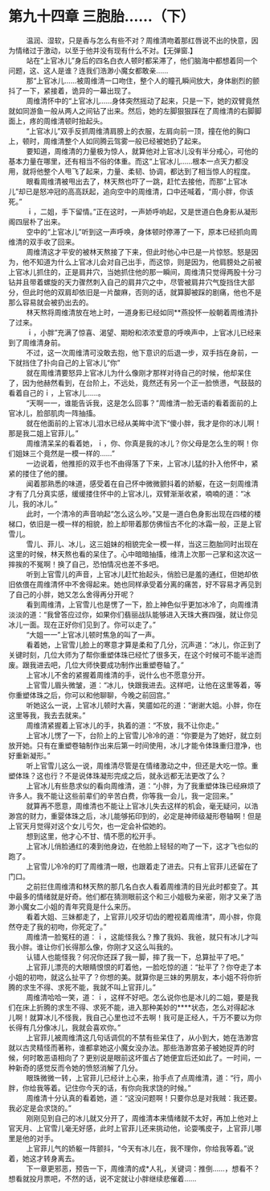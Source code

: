 <h1>第九十四章 三胞胎……（下）</h1>
<div id="content">&nbsp&nbsp&nbsp&nbsp&nbsp&nbsp&nbsp&nbsp
 温润、湿软，只是香与怎么有些不对？周维清吻着那红唇说不出的快意，因为情绪过于激动，以至于他并没有现有什么不对。【无弹窗.】
 <br/>&nbsp&nbsp&nbsp&nbsp&nbsp&nbsp&nbsp&nbsp
 站在“上官冰儿”身后的四名白衣人顿时都呆滞了，他们脑海中都想着同一个问题，这、这人是谁？连我们浩渺小魔女都敢亲……
 <br/>&nbsp&nbsp&nbsp&nbsp&nbsp&nbsp&nbsp&nbsp
 那“上官冰儿……被周维清一口吻住，整个人的瞳孔瞬间放大，身体剧烈的颤抖了一下，紧接着，诡异的一幕出现了。
 <br/>&nbsp&nbsp&nbsp&nbsp&nbsp&nbsp&nbsp&nbsp
 周维清怀中的“上官冰儿……身体突然摇动了起来，只是一下，她的双臂竟然就如同游鱼一般从两人之间钻了出来。然后，她的左脚狠狠踩在了周维清的右脚脚面上，疼的周维清顿时抬起头。
 <br/>&nbsp&nbsp&nbsp&nbsp&nbsp&nbsp&nbsp&nbsp
 “上官冰儿”双手反抓周维清肩膀上的衣服，左肩向前一顶，撞在他的胸口上，顿时，周维清整个人如同腾云驾雾一般已经被她扔了起来。
 <br/>&nbsp&nbsp&nbsp&nbsp&nbsp&nbsp&nbsp&nbsp
 要知道，周维清的力量极为惊人，就算他对上官冰儿没有半分戒心，可他的基本力量在哪里，还有相当不俗的体重。而这“上官冰儿……根本一点天力都没用，就将他整个人甩飞了起来，力量、柔韧、协调，都达到了相当惊人的程度。
 <br/>&nbsp&nbsp&nbsp&nbsp&nbsp&nbsp&nbsp&nbsp
 眼看周维清被甩出去了，林天熬也吓了一跳，赶忙去接他，而那“上官冰儿”却已是怒冲冠的高高跃起，追向空中的周维清，口中还喊着，“周小胖，你该死。”
 <br/>&nbsp&nbsp&nbsp&nbsp&nbsp&nbsp&nbsp&nbsp
 ｉ，二姐，手下留情。”正在这时，一声娇呼响起，又是世道白色身影从凝形阁四层朴了出来。
 <br/>&nbsp&nbsp&nbsp&nbsp&nbsp&nbsp&nbsp&nbsp
 空中的“上官冰儿”听到这一声呼唤，身体顿时停滞了一下，原本已经抓向周维清的双手收了回来。
 <br/>&nbsp&nbsp&nbsp&nbsp&nbsp&nbsp&nbsp&nbsp
 周维清这才平安的被林天熬接了下来，但此时他心中已是一片惊怒。怒是因为，他不知道为什么上官冰儿会对自己出手，而这惊，则是因为，他肩膀处之前被上官冰儿抓住的，正是肩井穴，当她抓住他的那一瞬间，周维清只觉得两股十分刁钻并且带着螺旋的天力骤然刺入自己的肩井穴之中，尽管被肩井穴气旋挡住大部分，但此时他的双肩却依旧是一片酸麻，否则的话，就算脚被踩的剧痛，他也不是那么容易就会被扔出去的。
 <br/>&nbsp&nbsp&nbsp&nbsp&nbsp&nbsp&nbsp&nbsp
 林天熬将周维清放在地上时，一道身影已经如同**燕投怀一般朝着周维清扑了过来。
 <br/>&nbsp&nbsp&nbsp&nbsp&nbsp&nbsp&nbsp&nbsp
 ｉ，小胖”充满了惊喜、渴望、期盼和浓浓爱意的呼唤声中，上官冰儿已经来到了周维清身前。
 <br/>&nbsp&nbsp&nbsp&nbsp&nbsp&nbsp&nbsp&nbsp
 不过，这一次周维清可没敢去抱，他下意识的后退一步，双手挡在身前，一下就挡住了扑向自己的上官冰儿“你”
 <br/>&nbsp&nbsp&nbsp&nbsp&nbsp&nbsp&nbsp&nbsp
 就在周维清要怒异上官冰儿为什么像刚才那样对待自己的时候，他却呆住了，因为他赫然看到，在台阶上，不远处，竟然还有另一个正一脸愤懑，气鼓鼓的看着自己的ｉ，上官冰儿……。
 <br/>&nbsp&nbsp&nbsp&nbsp&nbsp&nbsp&nbsp&nbsp
 “天啊一一，谁能告诉我，这是怎么回事？”周维清一脸无语的看着面前的上官冰儿，脸部肌肉一阵抽搐。
 <br/>&nbsp&nbsp&nbsp&nbsp&nbsp&nbsp&nbsp&nbsp
 就在他面前的上官冰儿泪水已经从美眸中流下“傻小胖，我才是你的冰儿啊！那是我二姐上官菲儿。”
 <br/>&nbsp&nbsp&nbsp&nbsp&nbsp&nbsp&nbsp&nbsp
 周维清呆呆的看着她，ｉ，你、你真是我的冰儿？你父母是怎么生的啊！你们姐妹三个竟然是一模一样的……”
 <br/>&nbsp&nbsp&nbsp&nbsp&nbsp&nbsp&nbsp&nbsp
 一边说着，他推拒的双手也不由得落了下来，上官冰儿猛的扑入他怀中，紧紧的搂住了他的腰。
 <br/>&nbsp&nbsp&nbsp&nbsp&nbsp&nbsp&nbsp&nbsp
 闻着那熟悉的味道，感受着在自己怀中微微颤抖着的娇躯，在这一刻周维清才有了几分真实感，缓缓搂住怀中的上官冰儿，双臂渐渐收紧，喃喃的道：“冰儿，我的冰儿。”
 <br/>&nbsp&nbsp&nbsp&nbsp&nbsp&nbsp&nbsp&nbsp
 此时，一个清冷的声音响起“怎么这么吵。”又是一道白色身影出现在四楼的楼梯口，依旧是一模一样的相貌，脸上却带着那仿佛恒古不化的冰霜一般，正是上官雪儿。
 <br/>&nbsp&nbsp&nbsp&nbsp&nbsp&nbsp&nbsp&nbsp
 雪儿、菲儿、冰儿，这三姐妹的相貌完全一模一样，当这三胞胎同时出现在这里的时候，林天熬也看的呆住了。心中暗暗抽搐，维清上次那一己掌和这次这一摔挨的不冤啊！换了自己，恐怕情况也差不多吧。
 <br/>&nbsp&nbsp&nbsp&nbsp&nbsp&nbsp&nbsp&nbsp
 听到上官雪儿的声音，上官冰儿赶忙抬起头，俏脸已是羞的通红，但她却依旧依偎在周维清怀中不舍得起来。她也同样承受着分离的痛苦，好不容易才再见到了自己的小胖，她又怎么舍得再分开呢？
 <br/>&nbsp&nbsp&nbsp&nbsp&nbsp&nbsp&nbsp&nbsp
 看到周维清，上官雪儿也是愣了一下，脸上神色似乎更加冰冷了，向周维清淡淡的道：“我曾答应过你，如果你们翡丽战队能够进入天珠大赛四强，就让你见冰儿一面。现在正好你们见到了。你可以走了。”
 <br/>&nbsp&nbsp&nbsp&nbsp&nbsp&nbsp&nbsp&nbsp
 “大姐一一”上官冰儿顿时焦急的叫了一声。
 <br/>&nbsp&nbsp&nbsp&nbsp&nbsp&nbsp&nbsp&nbsp
 看着她，上官雪儿脸上的寒意才算是柔和了几分，沉声道：“冰儿，你正到了关键时刻，几位大师为了帮你重塑体珠已经忙了很多天，在这个时候可不能半途而废。跟我进去吧，几位大师快要成功制作出重塑卷轴了。”
 <br/>&nbsp&nbsp&nbsp&nbsp&nbsp&nbsp&nbsp&nbsp
 上官冰儿不舍的紧握着周维清的手，说什么也不愿意分开。
 <br/>&nbsp&nbsp&nbsp&nbsp&nbsp&nbsp&nbsp&nbsp
 上官雪儿眉头微皱，道：“冰儿，快跟我进去。这样吧，让他在这里等着，等你重塑体珠之后，你可以和他聊聊，今晚之前回宫。”
 <br/>&nbsp&nbsp&nbsp&nbsp&nbsp&nbsp&nbsp&nbsp
 听她这么一说，上官冰儿顿时大喜，笑靥如花的道：“谢谢大姐。小胖，你在这里等我，我去去就来。”
 <br/>&nbsp&nbsp&nbsp&nbsp&nbsp&nbsp&nbsp&nbsp
 周维清紧握着上官冰儿的手，执着的道：“不放，我不让你走。”
 <br/>&nbsp&nbsp&nbsp&nbsp&nbsp&nbsp&nbsp&nbsp
 上官冰儿愣了一下，台阶上的上官雪儿冷冷的道：“你要是为了她好，就立刻放开她。只有在重塑卷轴制作出来后第一时间使用，冰儿才能令体珠重归澄净，也好重新凝形。”
 <br/>&nbsp&nbsp&nbsp&nbsp&nbsp&nbsp&nbsp&nbsp
 听上官雪儿这么一说，周维清尽管是在情绪激动之中，但还是大吃一惊。重塑体珠？这也行？不是说体珠凝形完成之后，就永远都无法更改了么？
 <br/>&nbsp&nbsp&nbsp&nbsp&nbsp&nbsp&nbsp&nbsp
 上官冰儿有些恳求似的看向周维清，道：“小胖，为了我重塑体珠已经麻烦了许多人。我不能让这些前辈们的辛苦白费，你等我一会儿，我一定回来。”
 <br/>&nbsp&nbsp&nbsp&nbsp&nbsp&nbsp&nbsp&nbsp
 就算再不愿意，周维清也不能让上官冰儿失去这样的机会，毫无疑问，以浩渺宫的财力，重婴体珠之后，冰儿能够拓印到的，必定是神师级凝形卷轴啊！但是上官天月觉得对这个女儿亏欠，也一定会补偿她的。
 <br/>&nbsp&nbsp&nbsp&nbsp&nbsp&nbsp&nbsp&nbsp
 想到这里，他才心不甘、情不愿的松开手。
 <br/>&nbsp&nbsp&nbsp&nbsp&nbsp&nbsp&nbsp&nbsp
 上官冰儿俏脸通红的凑到他身边，在他脸上轻轻的吻了一下，这才飞也似的跑了。
 <br/>&nbsp&nbsp&nbsp&nbsp&nbsp&nbsp&nbsp&nbsp
 上官雪儿冷冷的盯了周维清一眼，也跟着走了进去。只有上官菲儿还留在了门口。
 <br/>&nbsp&nbsp&nbsp&nbsp&nbsp&nbsp&nbsp&nbsp
 之前拦住周维清和林天熬的那几名白衣人看着周维清的目光此时都变了。其中最多的情绪就是好奇。他们都在猜测眼前这个和三小姐极为亲密，刚才又亲了浩渺小魔女二小姐的青年究竟是什么来历。
 <br/>&nbsp&nbsp&nbsp&nbsp&nbsp&nbsp&nbsp&nbsp
 看着大姐、三妹都走了，上官菲儿咬牙切齿的瞪视着周维清“，周小胖，你竟然夺走了我的初吻，你死定了。”
 <br/>&nbsp&nbsp&nbsp&nbsp&nbsp&nbsp&nbsp&nbsp
 周维清一脸冤枉的道：ｉ，这能怪我么？豫了我妈、我爸，就只有冰儿才叫我小胖。谁让你们长得那么像，你刚才又这么叫我的。
 <br/>&nbsp&nbsp&nbsp&nbsp&nbsp&nbsp&nbsp&nbsp
 认错人也能怪我？何况你还踩了我一脚，摔了我一下，总算扯平了吧。”
 <br/>&nbsp&nbsp&nbsp&nbsp&nbsp&nbsp&nbsp&nbsp
 上官菲儿漂亮的大眼睛恨恨的盯着他，一脸吃惊的道：“扯平了？你夺走了本小姐的初吻，就这么扯平了？你想的美。就算你是三妹的男朋友，本小姐不将你折腾的求生不得、求死不能，我就不叫上官菲儿。”
 <br/>&nbsp&nbsp&nbsp&nbsp&nbsp&nbsp&nbsp&nbsp
 周维清哈哈一笑，道：ｉ，这样不好吧。怎么说你也是冰儿的二姐，要是我们在床上折腾的求生不得、求死不能，进入那种美妙的****状态，怎么对得起冰儿啊！就算冰儿不怪我，我自己心里也过不去啊！我可是正经人，千万不要以为你长得有几分像冰儿，我就会喜欢你。”
 <br/>&nbsp&nbsp&nbsp&nbsp&nbsp&nbsp&nbsp&nbsp
 上官菲儿被周维清这几句话调侃的不禁有些呆住了，从小到大，她在浩渺宫就以古灵精怪而著称，谁都拿她这小魔女没办法。那些浩渺宫弟子被她捉弄的时候，何时敢恶语相向了？更别说是眼前这坏蛋占了她便宜后还如此了。一时间，一种新奇的感觉反而令她的愤怒消解了几分。
 <br/>&nbsp&nbsp&nbsp&nbsp&nbsp&nbsp&nbsp&nbsp
 眼珠微微一转，上官菲儿已经计上心来，抬手点了点周维清，道：“行，周小胖，你给我等着。记住你今天的话，有你向我求饶的时候。”
 <br/>&nbsp&nbsp&nbsp&nbsp&nbsp&nbsp&nbsp&nbsp
 周维清十分认真的看着她，道：“这没问题啊！只要你总是对我贼：我还要。我必定是会求饶的。”
 <br/>&nbsp&nbsp&nbsp&nbsp&nbsp&nbsp&nbsp&nbsp
 刚刚见到自己的冰儿就又分开了，周维清本来情绪就不太好，再加上他对上官天月、上官雪儿毫无好感，此时上官菲儿还来挑动他，论耍嘴皮子，上官菲儿哪里是他的对手。
 <br/>&nbsp&nbsp&nbsp&nbsp&nbsp&nbsp&nbsp&nbsp
 上官菲儿气的娇躯一阵颤抖，“今天有冰儿在，我不理你，你给我等着。”说着，她这才转身离去。
 <br/>&nbsp&nbsp&nbsp&nbsp&nbsp&nbsp&nbsp&nbsp
 下一章更邪恶，预告一下，周维清的成*人礼，关键词：推倒……，想看不？想看就投月票吧，不然的话，说不定就让小胖继续悲催着……
 <br/>&nbsp&nbsp&nbsp&nbsp&nbsp&nbsp&nbsp&nbsp
 <br/>&nbsp&nbsp&nbsp&nbsp&nbsp&nbsp&nbsp&nbsp
</div>
